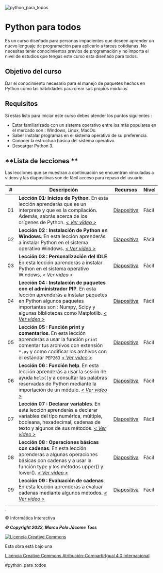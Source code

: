 ![python_para_todos](https://www.bytelion.com/wp-content/uploads/2015/12/python-banner.png)

# **Python para todos** 

Es un curso diseñado para personas impacientes que deseen aprender un nuevo lenguaje de programación para aplicarlo a tareas cotidianas. No necesitas tener conocimientos previos de programación y no importa el nivel de estudios que tengas este curso esta diseñado para todos.

## **Objetivo del curso**

Dar el conocimiento necesario para el manejo de paquetes hechos en Python como las habilidades para crear sus propios módulos.

## **Requisitos**

Si estas listo para iniciar este curso debes atender los puntos siguientes :

- Estar familiarizado con un sistema operativo entre los más populares en el mercado son : Windows, Linux, MacOs.
- Saber instalar programas en el sistema operativo de su preferencia.
- Conocer la estructura básica del sistema operativo.
- Descargar Python 3.

## **Lista de lecciones **

Las lecciones que se muestran a continuación se encuentran vinculadas a videos y las diapositivas son de fácil acceso para repaso del usuario.

| **#** | **Descripción**                                              | **Recursos**                                      | Nivel |
| ----- | ------------------------------------------------------------ | ------------------------------------------------- | ----- |
| 01    | **Lección 01: Inicios de Python**. En esta lección aprenderás que es un interprete y que es la compilación. Además,  sabrás acerca de los orígenes de Python. [*< Ver video >*](https://www.youtube.com/watch?v=wp73_QQGNzI) | [Diapositiva](phython_para_todos_leccion_01.html) | Fácil |
| 02    | **Lección 02 : Instalación de Python en Windows**. En esta lección aprenderás a instalar Python en el sistema operativo Windows.         [*< Ver video >*](https://www.youtube.com/watch?v=uLzR4-Zjq5c&t=443s) | [Diapositiva](phython_para_todos_leccion_02.html) | Fácil |
| 03    | **Lección 03 : Personalización del IDLE**. En esta lección aprenderás a instalar Python en el sistema operativo Windows.   [*< Ver video >*](https://www.youtube.com/watch?v=uLzR4-Zjq5c&t=443s) | [Diapositiva](phython_para_todos_leccion_03.html) | Fácil |
| 04    | **Lección 04 : Instalación de paquetes con el administrador PIP**. En esta lección aprenderás a instalar paquetes en Python algunos paquetes importantes son : Numpy, Scipy y algunas bibliotecas como Matplotlib.  [*< Ver video >*](https://youtu.be/F0uCK7m76fs) | [Diapositiva](phython_para_todos_leccion_04.html) | Fácil |
| 05    | **Lección 05 : Función print y comentarios**. En esta lección aprenderás a usar la función `print` comentar tus archivos con extensión `*.py` y como codificar los archivos con el estándar `PEP263` [*< Ver video >*](https://www.youtube.com/watch?v=uLzR4-Zjq5c&t=443s) | [Diapositiva](phython_para_todos_leccion_05.html) | Fácil |
| 06    | **Lección 06 : Función help**. En esta lección aprenderás a usar la sesión de ayuda `help()`y a consultar las palabras reservadas de Python mediante la importación de un módulo. [*< Ver video >*](https://www.youtube.com/watch?v=uLzR4-Zjq5c&t=443s) | [Diapositiva](phython_para_todos_leccion_06.html) | Fácil |
| 07    | **Lección 07 : Declarar variables**. En esta lección aprenderás a declarar variables del tipo numérica, múltiple, booleana, hexadecimal, cadenas de texto y algunos de sus métodos.                       [*< Ver video >*](https://www.youtube.com/watch?v=uLzR4-Zjq5c&t=443s) | [Diapositiva](phython_para_todos_leccion_07.html) | Fácil |
| 08    | **Lección 08 : Operaciones básicas con cadenas**. En esta lección aprenderás a algunas operaciones básicas con cadenas y a usar la función type y los métodos upper() y lower(). [*< Ver video >*](https://www.youtube.com/watch?v=uLzR4-Zjq5c&t=443s) | [Diapositiva](phython_para_todos_leccion_08.html) | Fácil |
| 09    | **Lección 09 : Evaluación de cadenas**. En esta lección aprenderás a evaluar cadenas mediante algunos métodos. [*< Ver video >*](https://www.youtube.com/watch?v=uLzR4-Zjq5c&t=443s) | [Diapositiva](phython_para_todos_leccion_09.html) | Fácil |
|       |                                                              |                                                   |       |

<left><img src="C:\Users\toss\OneDrive\Escritorio\marp\logo_informatica_interactiva.JPG" alt="ii" style="zoom:15%;" /></left>

 © Informática Interactiva 

***© Copyright 2022, Marco Polo Jácome Toss***

<a rel="license" href="http://creativecommons.org/licenses/by-sa/4.0/"><img alt="Licencia Creative Commons" style="border-width:0" src="https://i.creativecommons.org/l/by-sa/4.0/88x31.png" /></a>

Esta obra está bajo una

<a rel="license" href="http://creativecommons.org/licenses/by-sa/4.0/">Licencia Creative Commons Atribución-CompartirIgual 4.0 Internacional</a>.

  #python_para_todos
